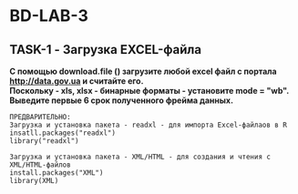 # **BD-LAB-3**

## **TASK-1** - Загрузка EXCEL-файла
**С помощью download.file () загрузите любой excel файл с портала 
http://data.gov.ua 
и 
считайте его.                                                                                                                               
Поскольку - xls, xlsx - бинарные форматы - установите mode = "wb".                                                                         
Выведите первые 6 срок полученного фрейма данных.** 

```
ПРЕДВАРИТЕЛЬНО:
Загрузка и установка пакета - readxl - для импорта Excel-файлаов в R
insatll.packages("readxl")
library("readxl")

Загрузка и установка пакета - XML/HTML - для создания и чтения с XML/HTML-файлов
install.packages("XML")
library(XML)
```

